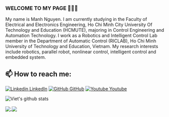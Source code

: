 ### WELCOME TO MY PAGE 👋👋👋
My name is Manh Nguyen. I am currently studying in the Faculty of Electrical and Electronics Engineering, Ho Chi Minh City University Of Technology and Education (HCMUTE), majoring in Control Engineering and Automation Technology. I work as a Robotics and Intelligent Control Lab member in the Department of Automatic Control (RICLAB), Ho Chi Minh University of Technology and Education, Vietnam. My research interests include robotics, parallel robot, nonlinear control, intelligent control and embedded system.<br>
## 📫 How to reach me: 


[![Linkedin](https://i.stack.imgur.com/gVE0j.png) LinkedIn](https://www.linkedin.com/in/manh-nguyen-2k1/) [![GitHub](https://i.stack.imgur.com/tskMh.png) GitHub](https://github.com/Manh-2k1) [![Youtube](https://github.com/uvipen/introduction/blob/main/Youtube.png) Youtube](https://www.youtube.com/c/MạnhDragon)



![Viet's github stats](https://github-readme-stats-git-masterrstaa-rickstaa.vercel.app/api?username=Manh-2k1&show_icons=true&theme=tokyonight&hide=contribs,prs,issues)

<a href="https://github.com/Manh-2k1/Manh-2k1">
  <img align="center" src="https://github-readme-stats.anuraghazra1.vercel.app/api/pin/?username=Manh-2k1&repo=Manh-2k1&theme=radical" />
</a>    

<a href="https://github.com/Manh-2k1/Intelligent-Control-System">
  <img align="center" src="https://github-readme-stats.anuraghazra1.vercel.app/api/pin/?username=Manh-2k1&repo=Intelligent-Control-System&theme=gruvbox" />
</a>
